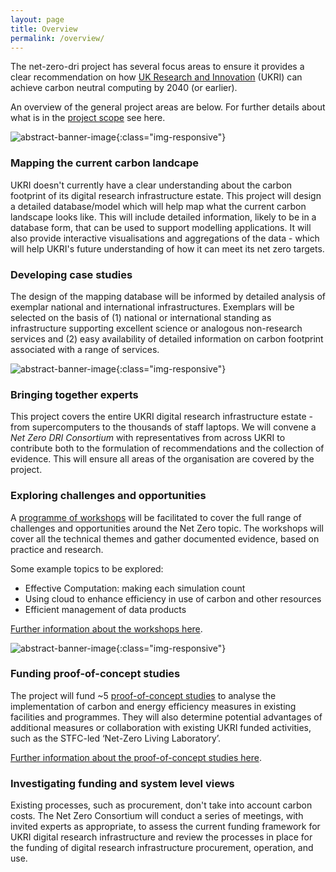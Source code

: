 ```yaml
---
layout: page
title: Overview
permalink: /overview/
---
```


The net-zero-dri project has several focus areas to ensure it provides a clear recommendation on how [UK Research and Innovation](https://www.ukri.org/) (UKRI) can achieve carbon neutral computing by 2040 (or earlier). 

An overview of the general project areas are below. For further details about what is in the [project scope](/scope/) see here. 

![abstract-banner-image](images/trees-banner-GettyImages-1173733640-2.png){:class="img-responsive"} 

### Mapping the current carbon landcape
UKRI doesn't currently have a clear understanding about the carbon footprint of its digital research infrastructure estate. This project will design a detailed database/model which will help map what the current carbon landscape looks like. This will include detailed information, likely to be in a database form, that can be used to support modelling applications. It will also provide interactive visualisations and aggregations of the data - which will help UKRI's future understanding of how it can meet its net zero targets. 

### Developing case studies
The design of the mapping database will be informed by detailed analysis of exemplar national and international infrastructures. Exemplars will be selected on the basis of (1) national or international standing as infrastructure supporting excellent science or analogous non-research services and (2) easy availability of detailed information on carbon footprint associated with a range of services.

![abstract-banner-image](images/jasmin-banner-bright_DSC7054.jpeg){:class="img-responsive"} 

### Bringing together experts 
This project covers the entire UKRI digital research infrastructure estate - from supercomputers to the thousands of staff laptops. We will convene a *Net Zero DRI Consortium* with representatives from across UKRI to contribute both to the formulation of recommendations and the collection of evidence. This will ensure all areas of the organisation are covered by the project. 

### Exploring challenges and opportunities 
A [programme of workshops](/workshops/) will be facilitated to cover the full range of challenges and opportunities around the Net Zero topic. The workshops will cover all the technical themes and gather documented evidence, based on practice and research. 

Some example topics to be explored: 
* Effective Computation: making each simulation count
* Using cloud to enhance efficiency in use of carbon and other resources
* Efficient management of data products 

[Further information about the workshops here](/workshops/). 

![abstract-banner-image](images/bikes-banner-GettyImages-1307779142.jpeg){:class="img-responsive"} 

### Funding proof-of-concept studies 
The project will fund ~5 [proof-of-concept studies](/proof-of-concept/) to analyse the implementation of carbon and energy efficiency measures in existing facilities and programmes. They will also determine potential advantages of additional measures or collaboration with existing UKRI funded activities, such as the STFC-led ‘Net-Zero Living Laboratory’. 

[Further information about the proof-of-concept studies here](/proof-of-concept/).

### Investigating funding and system level views 
Existing processes, such as procurement, don't take into account carbon costs. The Net Zero Consortium will conduct a series of meetings, with invited experts as appropriate, to assess the current funding framework for UKRI digital research infrastructure and review the processes in place for the funding of digital research infrastructure procurement, operation, and use. 
